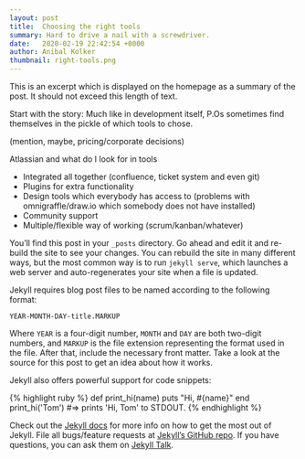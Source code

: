 ```yaml
---
layout: post
title:  Choosing the right tools
summary: Hard to drive a nail with a screwdriver.
date:   2020-02-19 22:42:54 +0000
author: Anibal Kolker
thumbnail: right-tools.png
---
```


This is an excerpt which is displayed on the homepage as a summary of the post.
It should not exceed this length of text.



Start with the story: Much like in development itself, P.Os sometimes find themselves in the pickle of which tools to chose.

(mention, maybe, pricing/corporate decisions)



Atlassian and what do I look for in tools
- Integrated all together (confluence, ticket system and even git)
- Plugins for extra functionality
- Design tools which everybody has access to (problems with omnigraffle/draw.io which somebody does not have installed)
- Community support
- Multiple/flexible way of working (scrum/kanban/whatever)



You’ll find this post in your `_posts` directory. Go ahead and edit it and re-build the site to see your changes. You can rebuild the site in many different ways, but the most common way is to run `jekyll serve`, which launches a web server and auto-regenerates your site when a file is updated.

Jekyll requires blog post files to be named according to the following format:

`YEAR-MONTH-DAY-title.MARKUP`

Where `YEAR` is a four-digit number, `MONTH` and `DAY` are both two-digit numbers, and `MARKUP` is the file extension representing the format used in the file. After that, include the necessary front matter. Take a look at the source for this post to get an idea about how it works.

Jekyll also offers powerful support for code snippets:

{% highlight ruby %}
def print_hi(name)
  puts "Hi, #{name}"
end
print_hi('Tom')
#=> prints 'Hi, Tom' to STDOUT.
{% endhighlight %}

Check out the [Jekyll docs][jekyll-docs] for more info on how to get the most out of Jekyll. File all bugs/feature requests at [Jekyll’s GitHub repo][jekyll-gh]. If you have questions, you can ask them on [Jekyll Talk][jekyll-talk].

[jekyll-docs]: https://jekyllrb.com/docs/home
[jekyll-gh]:   https://github.com/jekyll/jekyll
[jekyll-talk]: https://talk.jekyllrb.com/
